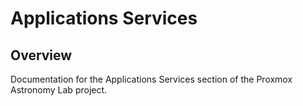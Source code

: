 # Applications Services

## Overview

Documentation for the Applications Services section of the Proxmox Astronomy Lab project.

